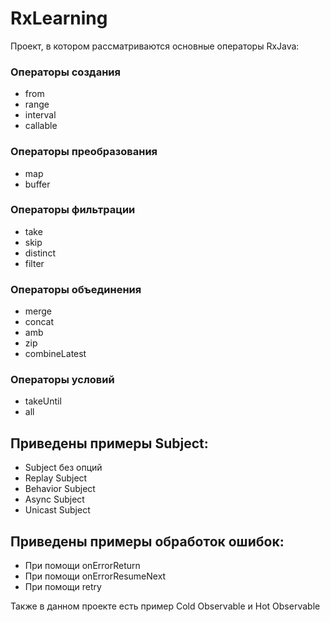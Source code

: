 # RxLearning
Проект, в котором рассматриваются основные операторы RxJava:

### Операторы создания
- from
- range
- interval
- callable

### Операторы преобразования
- map
- buffer
 
### Операторы фильтрации
- take
- skip
- distinct
- filter

### Операторы объединения
- merge
- concat
- amb
- zip
- combineLatest

### Операторы условий
- takeUntil
- all

## Приведены примеры Subject:

- Subject без опций
- Replay Subject
- Behavior Subject
- Async Subject
- Unicast Subject

## Приведены примеры обработок ошибок:
 
 - При помощи onErrorReturn
 - При помощи  onErrorResumeNext
 - При помощи retry

Также в данном проекте есть пример Cold Observable и Hot Observable